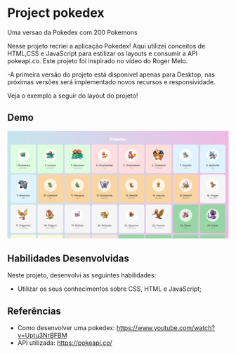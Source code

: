 # Project pokedex
Uma versao da Pokedex com 200 Pokemons

Nesse projeto recriei a aplicação Pokedex! Aqui utilizei conceitos de HTML,CSS e JavaScript para estilizar os layouts e consumir a API pokeapi.co. Este projeto foi inspirado no vídeo do Roger Melo.

-A primeira versão do projeto está disponivel apenas para Desktop, nas próximas versões será implementado novos recursos e responsividade.

Veja o exemplo a seguir do layout do projeto!

## Demo

![Demo](img/demo.jpg)

## Habilidades Desenvolvidas

Neste projeto, desenvolvi as seguintes habilidades:

 - Utilizar os seus conhecimentos sobre CSS, HTML e JavaScript;
 
 ## Referências
 
 - Como desenvolver uma pokedex: https://www.youtube.com/watch?v=Uptu3NrBFBM
 - API utilizada: https://pokeapi.co/
